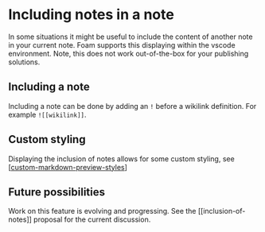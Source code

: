# Including notes in a note

In some situations it might be useful to include the content of another note in your current note. Foam supports this displaying within the vscode environment. Note, this does not work out-of-the-box for your publishing solutions.

## Including a note

Including a note can be done by adding an `!` before a wikilink definition. For example `![[wikilink]]`.

## Custom styling

Displaying the inclusion of notes allows for some custom styling, see [[custom-markdown-preview-styles]]

## Future possibilities

Work on this feature is evolving and progressing. See the [[inclusion-of-notes]] proposal for the current discussion.


[//begin]: # "Autogenerated link references for markdown compatibility"
[custom-markdown-preview-styles]: custom-markdown-preview-styles.md "Custom Markdown Preview Styles"
[//end]: # "Autogenerated link references"